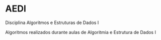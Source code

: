 # AEDI
Disciplina Algoritmos e Estruturas de Dados I

Algoritmos realizados durante aulas de Algoritmia e Estrutura de Dados I
